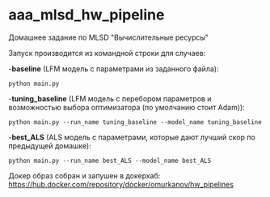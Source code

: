 # aaa_mlsd_hw_pipeline
Домашнее задание по MLSD "Вычислительные ресурсы"

Запуск производится из командной строки для случаев:

-**baseline** (LFM модель с параметрами из заданного файла):
```console
python main.py
```
-**tuning_baseline** (LFM модель с перебором параметров и возможностью выбора оптимизатора (по умолчанию стоит Adam)):
```console
python main.py --run_name tuning_baseline --model_name tuning_baseline
```
-**best_ALS** (ALS модель с параметрами, которые дают лучший скор по предыдущей домашке):
```console
python main.py --run_name best_ALS --model_name best_ALS
```

Докер образ собран и запушен в докерхаб: https://hub.docker.com/repository/docker/omurkanov/hw_pipelines
